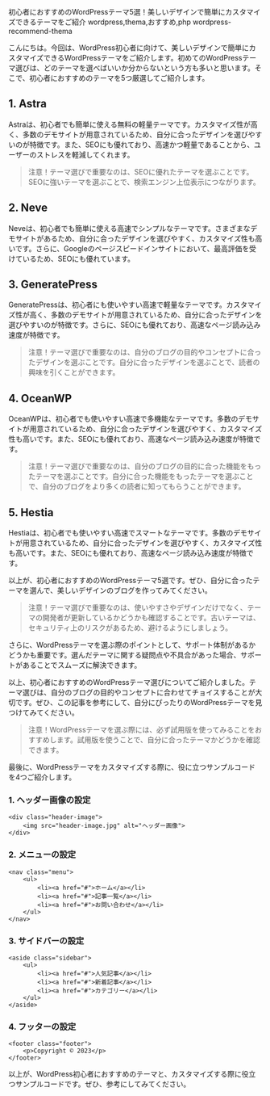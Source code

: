 初心者におすすめのWordPressテーマ5選！美しいデザインで簡単にカスタマイズできるテーマをご紹介
wordpress,thema,おすすめ,php
wordpress-recommend-thema

こんにちは。今回は、WordPress初心者に向けて、美しいデザインで簡単にカスタマイズできるWordPressテーマをご紹介します。初めてのWordPressテーマ選びは、どのテーマを選べばいいか分からないという方も多いと思います。そこで、初心者におすすめのテーマを5つ厳選してご紹介します。

## 1. Astra

Astraは、初心者でも簡単に使える無料の軽量テーマです。カスタマイズ性が高く、多数のデモサイトが用意されているため、自分に合ったデザインを選びやすいのが特徴です。また、SEOにも優れており、高速かつ軽量であることから、ユーザーのストレスを軽減してくれます。

>注意！テーマ選びで重要なのは、SEOに優れたテーマを選ぶことです。SEOに強いテーマを選ぶことで、検索エンジン上位表示につながります。

## 2. Neve

Neveは、初心者でも簡単に使える高速でシンプルなテーマです。さまざまなデモサイトがあるため、自分に合ったデザインを選びやすく、カスタマイズ性も高いです。さらに、Googleのページスピードインサイトにおいて、最高評価を受けているため、SEOにも優れています。

## 3. GeneratePress

GeneratePressは、初心者にも使いやすい高速で軽量なテーマです。カスタマイズ性が高く、多数のデモサイトが用意されているため、自分に合ったデザインを選びやすいのが特徴です。さらに、SEOにも優れており、高速なページ読み込み速度が特徴です。

>注意！テーマ選びで重要なのは、自分のブログの目的やコンセプトに合ったデザインを選ぶことです。自分に合ったデザインを選ぶことで、読者の興味を引くことができます。

## 4. OceanWP

OceanWPは、初心者でも使いやすい高速で多機能なテーマです。多数のデモサイトが用意されているため、自分に合ったデザインを選びやすく、カスタマイズ性も高いです。また、SEOにも優れており、高速なページ読み込み速度が特徴です。

>注意！テーマ選びで重要なのは、自分のブログの目的に合った機能をもったテーマを選ぶことです。自分に合った機能をもったテーマを選ぶことで、自分のブログをより多くの読者に知ってもらうことができます。

## 5. Hestia

Hestiaは、初心者でも使いやすい高速でスマートなテーマです。多数のデモサイトが用意されているため、自分に合ったデザインを選びやすく、カスタマイズ性も高いです。また、SEOにも優れており、高速なページ読み込み速度が特徴です。

以上が、初心者におすすめのWordPressテーマ5選です。ぜひ、自分に合ったテーマを選んで、美しいデザインのブログを作ってみてください。

>注意！テーマ選びで重要なのは、使いやすさやデザインだけでなく、テーマの開発者が更新しているかどうかも確認することです。古いテーマは、セキュリティ上のリスクがあるため、避けるようにしましょう。

さらに、WordPressテーマを選ぶ際のポイントとして、サポート体制があるかどうかも重要です。選んだテーマに関する疑問点や不具合があった場合、サポートがあることでスムーズに解決できます。

以上、初心者におすすめのWordPressテーマ選びについてご紹介しました。テーマ選びは、自分のブログの目的やコンセプトに合わせてチョイスすることが大切です。ぜひ、この記事を参考にして、自分にぴったりのWordPressテーマを見つけてみてください。

>注意！WordPressテーマを選ぶ際には、必ず試用版を使ってみることをおすすめします。試用版を使うことで、自分に合ったテーマかどうかを確認できます。

最後に、WordPressテーマをカスタマイズする際に、役に立つサンプルコードを4つご紹介します。

### 1. ヘッダー画像の設定

```
<div class="header-image">
    <img src="header-image.jpg" alt="ヘッダー画像">
</div>
```

### 2. メニューの設定

```
<nav class="menu">
    <ul>
        <li><a href="#">ホーム</a></li>
        <li><a href="#">記事一覧</a></li>
        <li><a href="#">お問い合わせ</a></li>
    </ul>
</nav>
```

### 3. サイドバーの設定

```
<aside class="sidebar">
    <ul>
        <li><a href="#">人気記事</a></li>
        <li><a href="#">新着記事</a></li>
        <li><a href="#">カテゴリー</a></li>
    </ul>
</aside>
```

### 4. フッターの設定

```
<footer class="footer">
    <p>Copyright © 2023</p>
</footer>
```

以上が、WordPress初心者におすすめのテーマと、カスタマイズする際に役立つサンプルコードです。ぜひ、参考にしてみてください。

